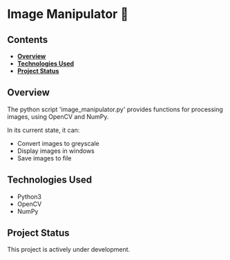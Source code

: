 # Image Manipulator 🌄

## Contents
- **[Overview](#overview)**
- **[Technologies Used](#technologies-used)**
- **[Project Status](#project-status)**

## Overview
The python script 'image_manipulator.py' provides functions for processing images, using OpenCV and NumPy.  

In its current state, it can:
  - Convert images to greyscale
  - Display images in windows
  - Save images to file

## Technologies Used
- Python3
- OpenCV
- NumPy

## Project Status
This project is actively under development.

<!-- 

- **[Purpose of Project](#purpose-of-project)**
- **[Using the Project Yourself](#using-the-project-yourself)**
- **[How the Project Works](#how-the-project-works)**

- **[Room for Improvement](#room-for-improvement)**



## Purpose of Project

The project was created alongside my studies of Year 1 Computer Science.

This project demonstrates my continued learning of programming principles, including:
- MongoDB Atlas
- Java Concurrency
- File I/O
- Exception Handling
- JUnit testing
- Responsibility-driven design
- Cohesion & Coupling
- Maintainability

## Using the Project Yourself

###### _Paste the following commands into your terminal._

1. Clone the repository to your local machine:
```
git clone https://github.com/harirathod/cinema-booking-application.git
```

2. Start the application with the following command:
```py
java -jar cinema-booking-application/out/artifacts/cinema_jar/cinema.jar
```
> **Note:** Please make sure you have the JDK (Java Development Kit) installed.

And you're done! You can now try out the cinema booking application via the terminal!

## How the Project Works

(As of now), the main method of class **com.cinema.cinema.SetUpDatabase** creates some Screens and writes them to a file "screens.ser".

When the main method of class **com.cinema.cinema.Main** is run to start the cinema booking application, and the Screens in "screens.ser" are loaded into the application.

Any tickets booked by the user are written to "tickets.ser", so are stored persistently. These tickets can be viewed with the 'basket' command. 

## Room for Improvement

Currently integrating the system with MongoDB Atlas. 
--> 
